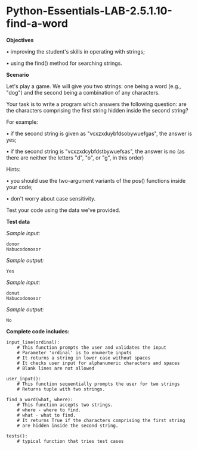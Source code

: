# Python-Essentials-LAB-2.5.1.10-find-a-word

**Objectives**

•	improving the student's skills in operating with strings;

•	using the find() method for searching strings.

**Scenario**

Let's play a game. We will give you two strings: one being a word (e.g., "dog") and the second being a combination of any characters.

Your task is to write a program which answers the following question: are the characters comprising the first string hidden inside the second string?

For example:

•	if the second string is given as "vcxzxduybfdsobywuefgas", the answer is yes;

•	if the second string is "vcxzxdcybfdstbywuefsas", the answer is no (as there are neither the letters "d", "o", or "g", in this order)

Hints:

•	you should use the two-argument variants of the pos() functions inside your code;

•	don't worry about case sensitivity.

Test your code using the data we've provided.

**Test data**

*Sample input:*
```
donor
Nabucodonosor
```
*Sample output:*
```
Yes
```
*Sample input:*
```
donut
Nabucodonosor
```
*Sample output:*
```
No
```

**Complete code includes:**
```
input_line(ordinal):
    # This function prompts the user and validates the input
    # Parameter 'ordinal' is to enumerte inputs
    # It returns a string in lower case without spaces
    # It checks user input for alphanumeric characters and spaces
    # Blank lines are not allowed

user_input():
    # This function sequentially prompts the user for two strings
    # Returns tuple with two strings.

find_a_word(what, where):
    # This function accepts two strings.
    # where - where to find.
    # what - what to find.
    # It returns True if the characters comprising the first string
    # are hidden inside the second string.

tests():
    # typical function that tries test cases
```
